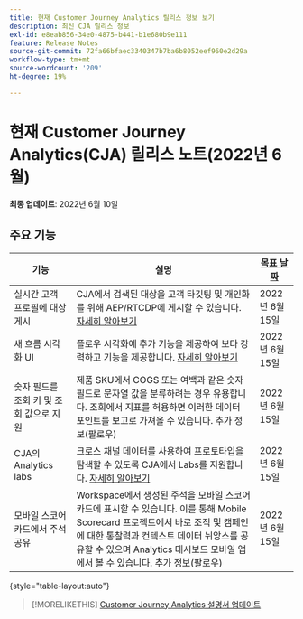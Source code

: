 ```yaml
---
title: 현재 Customer Journey Analytics 릴리스 정보 보기
description: 최신 CJA 릴리스 정보
exl-id: e8eab856-34e0-4875-b441-b1e680b9e111
feature: Release Notes
source-git-commit: 72fa66bfaec3340347b7ba6b8052eef960e2d29a
workflow-type: tm+mt
source-wordcount: '209'
ht-degree: 19%

---
```


# 현재 Customer Journey Analytics(CJA) 릴리스 노트(2022년 6월)

**최종 업데이트**: 2022년 6월 10일

## 주요 기능

| 기능 | 설명 | [목표 날짜](/help/release-notes/releases.md) |
| ----------- | ---------- | ----- |
| 실시간 고객 프로필에 대상 게시 | CJA에서 검색된 대상을 고객 타깃팅 및 개인화를 위해 AEP/RTCDP에 게시할 수 있습니다. [자세히 알아보기](https://experienceleague.adobe.com/docs/analytics-platform/using/cja-components/audiences/audiences-overview.html?lang=en) | 2022년 6월 15일 |
| 새 흐름 시각화 UI | 플로우 시각화에 추가 기능을 제공하여 보다 강력하고 기능을 제공합니다. [자세히 알아보기](/help/analysis-workspace/visualizations/c-flow/create-flow.md) | 2022년 6월 15일 |
| 숫자 필드를 조회 키 및 조회 값으로 지원 | 제품 SKU에서 COGS 또는 여백과 같은 숫자 필드로 문자열 값을 분류하려는 경우 유용합니다. 조회에서 지표를 허용하면 이러한 데이터 포인트를 보고로 가져올 수 있습니다. 추가 정보(팔로우) | 2022년 6월 15일 |
| CJA의 Analytics labs | 크로스 채널 데이터를 사용하여 프로토타입을 탐색할 수 있도록 CJA에서 Labs를 지원합니다. [자세히 알아보기](/help/labs/labs.md) | 2022년 6월 15일 |
| 모바일 스코어카드에서 주석 공유 | Workspace에서 생성된 주석을 모바일 스코어카드에 표시할 수 있습니다. 이를 통해 Mobile Scorecard 프로젝트에서 바로 조직 및 캠페인에 대한 통찰력과 컨텍스트 데이터 뉘앙스를 공유할 수 있으며 Analytics 대시보드 모바일 앱에서 볼 수 있습니다. 추가 정보(팔로우) | 2022년 6월 15일 |

{style=&quot;table-layout:auto&quot;}

>[!MORELIKETHIS]
>[Customer Journey Analytics 설명서 업데이트](/help/release-notes/doc-changes.md)
